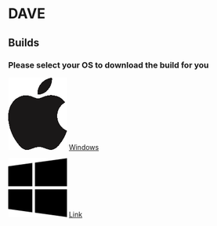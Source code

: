 # DAVE

## Builds
### Please select your OS to download the build for you
![Image](/apple.png)
[Windows](url)

![Image](/win.png)
[Link](url)

